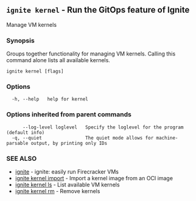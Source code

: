 ## `ignite kernel` - Run the GitOps feature of Ignite

Manage VM kernels

### Synopsis


Groups together functionality for managing VM kernels.
Calling this command alone lists all available kernels.


```
ignite kernel [flags]
```

### Options

```
  -h, --help   help for kernel
```

### Options inherited from parent commands

```
      --log-level loglevel   Specify the loglevel for the program (default info)
  -q, --quiet                The quiet mode allows for machine-parsable output, by printing only IDs
```

### SEE ALSO

* [ignite](ignite.md)	 - ignite: easily run Firecracker VMs
* [ignite kernel import](ignite_kernel_import.md)	 - Import a kernel image from an OCI image
* [ignite kernel ls](ignite_kernel_ls.md)	 - List available VM kernels
* [ignite kernel rm](ignite_kernel_rm.md)	 - Remove kernels

